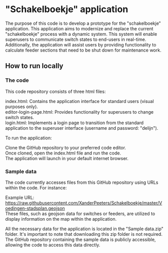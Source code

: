 # "Schakelboekje" application
The purpose of this code is to develop a prototype for the "schakelboekje" application. This application aims to modernize and replace the current "schakelboekje" process with a dynamic system. 
This system will enable superusers to communicate switch states to end-users in real-time. 
Additionally, the application will assist users by providing functionality to calculate feeder sections that need to be shut down for maintenance work.  
## How to run locally
### The code
This code repository consists of three html files:

index.html: Contains the application interface for standard users (visual purposes only).  
editor-login-page.html: Provides functionality for superusers to change switch states.  
login.html: Implements a login page to transition from the standard application to the superuser interface (username and password: "delijn").    
  
To run the application:

Clone the GitHub repository to your preferred code editor.  
Once cloned, open the index.html file and run the code.  
The application will launch in your default internet browser.  

### Sample data
The code currently accesses files from this GitHub repository using URLs within the code. For instance:

Example URL: https://raw.githubusercontent.com/XanderPeeters/Schakelboekje/master/Voedingen-stadsplan.geojson  
These files, such as geojson data for switches or feeders, are utilized to display information on the map within the application.

All the necessary data for the application is located in the "Sample data.zip" folder. It's important to note that downloading this zip folder is not required. The GitHub repository containing the sample data is publicly accessible, allowing the code to access this data directly.

